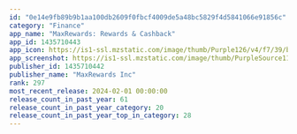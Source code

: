 ```yaml
---
id: "0e14e9fb89b9b1aa100db2609f0fbcf4009de5a48bc5829f4d5841066e91856c"
category: "Finance"
app_name: "MaxRewards: Rewards & Cashback"
app_id: 1435710443
app_icon: https://is1-ssl.mzstatic.com/image/thumb/Purple126/v4/f7/39/b2/f739b2ef-781d-9c07-284b-ef98d29c5772/AppIcon-1x_U007epad-85-220.png/1024x1024bb.png
app_screenshot: https://is1-ssl.mzstatic.com/image/thumb/PurpleSource116/v4/45/72/be/4572be1c-5f15-9750-063d-3f7b42e67612/e09a2f1e-1a08-454a-b70c-cb291ba3ab80_5.5_-_iOS_-_01.jpg/1242x2208bb.png
publisher_id: 1435710442
publisher_name: "MaxRewards Inc"
rank: 297
most_recent_release: 2024-02-01 00:00:00
release_count_in_past_year: 61
release_count_in_past_year_category: 20
release_count_in_past_year_top_in_category: 28
---
```

